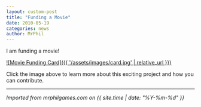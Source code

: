 ```yaml
---
layout: custom-post
title: "Funding a Movie"
date: 2010-05-19
categories: news
author: MrPhil
---
```


I am funding a movie!

[![Movie Funding Card]({{ '/assets/images/card.jpg' | relative_url }})](http://kck.st/a3aI0L)

Click the image above to learn more about this exciting project and how you can contribute.

---

*Imported from mrphilgames.com on {{ site.time | date: "%Y-%m-%d" }}*